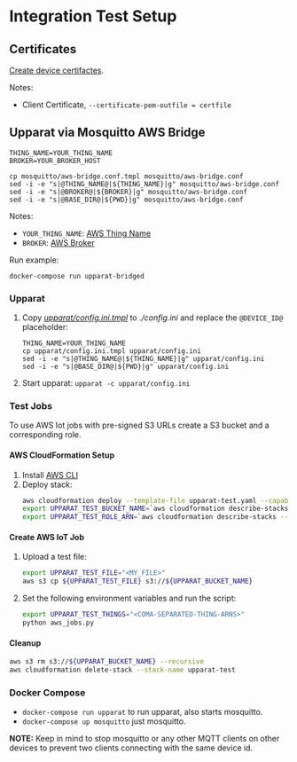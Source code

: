# Integration Test Setup

## Certificates

[Create device certifactes](https://docs.aws.amazon.com/general/latest/gr/iot-core.html).

Notes:

- Client Certificate, `--certificate-pem-outfile = certfile`


## Upparat via Mosquitto AWS Bridge

    THING_NAME=YOUR_THING_NAME
    BROKER=YOUR_BROKER_HOST

    cp mosquitto/aws-bridge.conf.tmpl mosquitto/aws-bridge.conf
    sed -i -e "s|@THING_NAME@|${THING_NAME}|g" mosquitto/aws-bridge.conf
    sed -i -e "s|@BROKER@|${BROKER}|g" mosquitto/aws-bridge.conf
    sed -i -e "s|@BASE_DIR@|${PWD}|g" mosquitto/aws-bridge.conf

Notes:

- `YOUR_THING_NAME`: [AWS Thing Name](https://docs.aws.amazon.com/iot/latest/developerguide/thing-registry.html)
- `BROKER`: [AWS Broker](https://docs.aws.amazon.com/general/latest/gr/iot-core.html)

Run example:

`docker-compose run upparat-bridged`

### Upparat

1.  Copy _[upparat/config.ini.tmpl](upparat/config.ini.tmpl)_ to _./config.ini_ and replace the `@DEVICE_ID@` placeholder:

        THING_NAME=YOUR_THING_NAME
        cp upparat/config.ini.tmpl upparat/config.ini
        sed -i -e "s|@THING_NAME@|${THING_NAME}|g" upparat/config.ini
        sed -i -e "s|@BASE_DIR@|${PWD}|g" upparat/config.ini

1.  Start upparat: `upparat -c upparat/config.ini`

### Test Jobs

To use AWS Iot jobs with pre-signed S3 URLs create a S3 bucket and a corresponding role.

#### AWS CloudFormation Setup

1. Install [AWS CLI](https://aws.amazon.com/cli/)
1. Deploy stack:
   ```bash
   aws cloudformation deploy --template-file upparat-test.yaml --capabilities CAPABILITY_IAM --stack-name upparat-test
   export UPPARAT_TEST_BUCKET_NAME=`aws cloudformation describe-stacks --stack-name  upparat-test --query "Stacks[0].Outputs[?OutputKey=='BucketName'].OutputValue" --output text`
   export UPPARAT_TEST_ROLE_ARN=`aws cloudformation describe-stacks --stack-name  upparat-test --query "Stacks[0].Outputs[?OutputKey=='RoleArn'].OutputValue" --output text`
   ```

#### Create AWS IoT Job

1. Upload a test file:

   ```bash
   export UPPARAT_TEST_FILE="<MY_FILE>"
   aws s3 cp ${UPPARAT_TEST_FILE} s3://${UPPARAT_BUCKET_NAME}
   ```

1. Set the following environment variables and run the script:
   ```bash
   export UPPARAT_TEST_THINGS="<COMA-SEPARATED-THING-ARNS>"
   python aws_jobs.py
   ```

#### Cleanup

```bash
aws s3 rm s3://${UPPARAT_BUCKET_NAME} --recursive
aws cloudformation delete-stack --stack-name upparat-test
```

### Docker Compose

- `docker-compose run upparat` to run upparat, also starts mosquitto.
- `docker-compose up mosquitto` just mosquitto.

**NOTE:** Keep in mind to stop mosquitto or any other MQTT clients on other devices
to prevent two clients connecting with the same device id.

